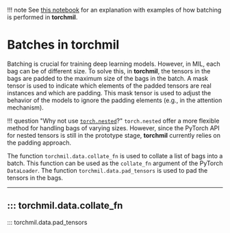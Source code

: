!!! note
    See [this notebook](../../examples/data_representation.ipynb) for an explanation with examples of how batching is performed in **torchmil**.

# Batches in **torchmil**

Batching is crucial for training deep learning models. However, in MIL, each bag can be of different size. To solve this, in **torchmil**, the tensors in the bags are padded to the maximum size of the bags in the batch. A mask tensor is used to indicate which elements of the padded tensors are real instances and which are padding. This mask tensor is used to adjust the behavior of the models to ignore the padding elements (e.g., in the attention mechanism).

!!! question "Why not use [`torch.nested`](https://pytorch.org/docs/stable/nested.html)?"
    `torch.nested` offer a more flexible method for handling bags of varying sizes. However, since the PyTorch API for nested tensors is still in the prototype stage, **torchmil** currently relies on the padding approach.

The function `torchmil.data.collate_fn` is used to collate a list of bags into a batch. This function can be used as the `collate_fn` argument of the PyTorch `DataLoader`. The function `torchmil.data.pad_tensors` is used to pad the tensors in the bags.

-------------------------
::: torchmil.data.collate_fn
-------------------------
::: torchmil.data.pad_tensors
